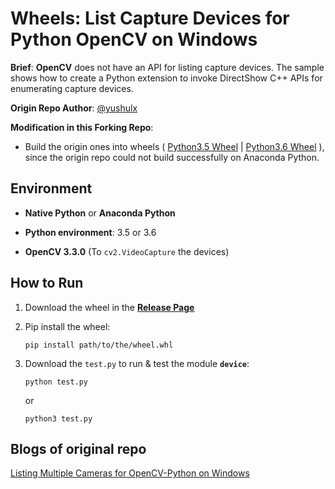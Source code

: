 # Wheels: List Capture Devices for Python OpenCV on Windows
**Brief**: **OpenCV** does not have an API for listing capture devices. The sample shows how to create a Python extension to invoke DirectShow C++ APIs for enumerating capture devices.

**Origin Repo Author**: [@yushulx](https://github.com/yushulx)

**Modification in this Forking Repo**: 

- Build the origin ones into wheels ( [Python3.5 Wheel](https://github.com/unaplugin/python-capture-device-list/releases/download/Release1.0/WindowsDevices-1.0-cp35-cp35m-win_amd64.whl)  |  [Python3.6 Wheel](https://github.com/unaplugin/python-capture-device-list/releases/download/Release1.0/WindowsDevices-1.0-cp36-cp36m-win_amd64.whl) ), since the origin repo could not build successfully on Anaconda Python.

## Environment
* **Native Python** or **Anaconda Python**

* **Python environment**: 3.5 or 3.6

* **OpenCV 3.3.0** (To ```cv2.VideoCapture``` the devices)

## How to Run 
1. Download the wheel in the **[Release Page](https://github.com/unaplugin/python-capture-device-list/releases)**
    
2. Pip install the wheel:
    ```
    pip install path/to/the/wheel.whl
    ```
   
3. Download the ```test.py``` to run & test the module **```device```**:
    ```
    python test.py
    ```
    
    or 

    ```
    python3 test.py
    ```   
   
## Blogs of original repo
[Listing Multiple Cameras for OpenCV-Python on Windows][1]

[0]:https://en.wikipedia.org/wiki/Microsoft_Windows_SDK
[1]:http://www.codepool.biz/multiple-camera-opencv-python-windows.html



